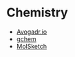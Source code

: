 # Chemistry
- [Avogadr.io](https://avogadr.io/)
- [gchem](https://gchem.cm.utexas.edu/)
- [MolSketch](http://molsketch.sourceforge.net/)
